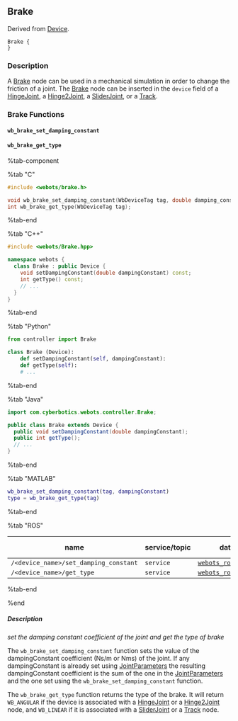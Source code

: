 ## Brake

Derived from [Device](device.md).

```
Brake {
}
```

### Description

A [Brake](#brake) node can be used in a mechanical simulation in order to change the friction of a joint.
The [Brake](#brake) node can be inserted in the `device` field of a [HingeJoint](hingejoint.md), a [Hinge2Joint](hinge2joint.md), a [SliderJoint](sliderjoint.md), or a [Track](track.md).

### Brake Functions

#### `wb_brake_set_damping_constant`
#### `wb_brake_get_type`

%tab-component

%tab "C"

```c
#include <webots/brake.h>

void wb_brake_set_damping_constant(WbDeviceTag tag, double damping_constant);
int wb_brake_get_type(WbDeviceTag tag);
```
%tab-end

%tab "C++"

```cpp
#include <webots/Brake.hpp>

namespace webots {
  class Brake : public Device {
    void setDampingConstant(double dampingConstant) const;
    int getType() const;
    // ...
  }
}
```

%tab-end

%tab "Python"

```python
from controller import Brake

class Brake (Device):
    def setDampingConstant(self, dampingConstant):
    def getType(self):
    # ...
```

%tab-end

%tab "Java"

```java
import com.cyberbotics.webots.controller.Brake;

public class Brake extends Device {
  public void setDampingConstant(double dampingConstant);
  public int getType();
  // ...
}
```

%tab-end

%tab "MATLAB"

```matlab
wb_brake_set_damping_constant(tag, dampingConstant)
type = wb_brake_get_type(tag)
```

%tab-end

%tab "ROS"

| name | service/topic | data type | data type definition |
| --- | --- | --- | --- |
| `/<device_name>/set_damping_constant` | `service` | [`webots_ros::set_float`](ros-api.md#common-services) |
| `/<device_name>/get_type` | `service` | [`webots_ros::get_int`](ros-api.md#common-services) |

%tab-end

%end

##### Description

*set the damping constant coefficient of the joint and get the type of brake*

The `wb_brake_set_damping_constant` function sets the value of the dampingConstant coefficient (Ns/m or Nms) of the joint.
If any dampingConstant is already set using [JointParameters](jointparameters.md) the resulting dampingConstant coefficient is the sum of the one in the [JointParameters](jointparameters.md) and the one set using the `wb_brake_set_damping_constant` function.

The `wb_brake_get_type` function returns the type of the brake.
It will return `WB_ANGULAR` if the device is associated with a [HingeJoint](hingejoint.md) or a [Hinge2Joint](hinge2joint.md) node, and `WB_LINEAR` if it is associated with a [SliderJoint](sliderjoint.md) or a [Track](track.md) node.
